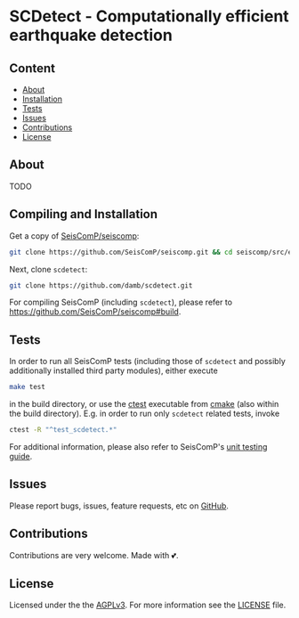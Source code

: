 # SCDetect - Computationally efficient earthquake detection

## Content

- [About](#about)
- [Installation](#compiling-and-installation)
- [Tests](#tests)
- [Issues](#issues)
- [Contributions](#contributions)
- [License](#license)


## About

TODO

## Compiling and Installation

Get a copy of
[SeisComP/seiscomp](https://github.com/SeisComP/seiscomp):

```bash
git clone https://github.com/SeisComP/seiscomp.git && cd seiscomp/src/extras/
```

Next, clone `scdetect`:

```bash
git clone https://github.com/damb/scdetect.git
```

For compiling SeisComP (including `scdetect`), please refer to
https://github.com/SeisComP/seiscomp#build.

## Tests

In order to run all SeisComP tests (including those of `scdetect` and possibly
additionally installed third party modules), either execute

```bash
make test
```

in the build directory, or use the
[ctest](https://cmake.org/cmake/help/latest/manual/ctest.1.html) executable from
[cmake](https://cmake.org/) (also within the build directory). E.g. in order to
run only `scdetect` related tests, invoke

```bash
ctest -R "^test_scdetect.*"
```

For additional information, please also refer to SeisComP's [unit testing
guide](https://docs.gempa.de/seiscomp/4/current/base/tests.html).

## Issues

Please report bugs, issues, feature requests, etc on
[GitHub](https://github.com/damb/scdetect/issues).

## Contributions

Contributions are very welcome. Made with :two_hearts:.

## License

Licensed under the the [AGPLv3](https://www.gnu.org/licenses/agpl-3.0.en.html).
For more information see the
[LICENSE](https://github.com/damb/scdetect/tree/master/LICENSE) file.
